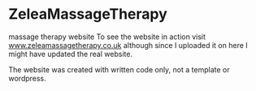 # ZeleaMassageTherapy
massage therapy website
To see the website in action visit www.zeleamassagetherapy.co.uk although since I uploaded it on here I might have updated the real website. 

The website was created with written code only, not a template or wordpress. 

